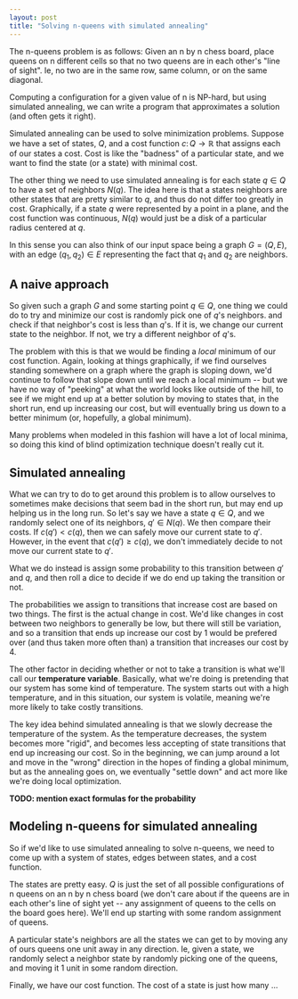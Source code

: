 ```yaml
---
layout: post
title: "Solving n-queens with simulated annealing"
---
```

The n-queens problem is as follows\: Given an n by n chess board, place queens on n different cells so that no two queens are in each other's "line of sight". Ie, no two are in the same row, same column, or on the same diagonal.

Computing a configuration for a given value of n is NP-hard, but using simulated annealing, we can write a program that approximates a solution (and often gets it right).

Simulated annealing can be used to solve minimization problems. Suppose we have a set of states, $Q$, and a cost function $c \colon Q \to \mathbb{R}$ that assigns each of our states a cost. Cost is like the "badness" of a particular state, and we want to find the state (or a state) with minimal cost.

The other thing we need to use simulated annealing is for each state $q \in Q$ to have a set of neighbors $N(q)$. The idea here is that a states neighbors are other states that are pretty similar to $q$, and thus do not differ too greatly in cost. Graphically, if a state $q$ were represented by a point in a plane, and the cost function was continuous, $N(q)$ would just be a disk of a particular radius centered at $q$.

In this sense you can also think of our input space being a graph $G = (Q,E)$, with an edge $(q_1,q_2) \in E$ representing the fact that $q_1$ and $q_2$ are neighbors.

## A naive approach

So given such a graph $G$ and some starting point $q \in Q$, one thing we could do to try and minimize our cost is randomly pick one of $q$'s neighbors. and check if that neighbor's cost is less than $q$'s. If it is, we change our current state to the neighbor. If not, we try a different neighbor of $q$'s.

The problem with this is that we would be finding a _local_ minimum of our cost function. Again, looking at things graphically, if we find ourselves standing somewhere on a graph where the graph is sloping down, we'd continue to follow that slope down until we reach a local minimum -- but we have no way of "peeking" at what the world looks like outside of the hill, to see if we might end up at a better solution by moving to states that, in the short run, end up increasing our cost, but will eventually bring us down to a better minimum (or, hopefully, a global minimum).

Many problems when modeled in this fashion will have a lot of local minima, so doing this kind of blind optimization technique doesn't really cut it.

## Simulated annealing

What we can try to do to get around this problem is to allow ourselves to sometimes make decisions that seem bad in the short run, but may end up helping us in the long run. So let's say we have a state $q \in Q$, and we randomly select one of its neighbors, $q' \in N(q)$. We then compare their costs. If $c(q') < c(q)$, then we can safely move our current state to $q'$. However, in the event that $c(q') \ge c(q)$, we don't immediately decide to not move our current state to $q'$.

What we do instead is assign some probability to this transition between $q'$ and $q$, and then roll a dice to decide if we do end up taking the transition or not.

The probabilities we assign to transitions that increase cost are based on two things. The first is the actual change in cost. We'd like changes in cost between two neighbors to generally be low, but there will still be variation, and so a transition that ends up increase our cost by 1 would be prefered over (and thus taken more often than) a transition that increases our cost by 4.

The other factor in deciding whether or not to take a transition is what we'll call our **temperature variable**. Basically, what we're doing is pretending that our system has some kind of temperature. The system starts out with a high temperature, and in this situation, our system is volatile, meaning we're more likely to take costly transitions.

The key idea behind simulated annealing is that we slowly decrease the temperature of the system. As the temperature decreases, the system becomes more "rigid", and becomes less accepting of state transitions that end up increasing our cost. So in the beginning, we can jump around a lot and move in the "wrong" direction in the hopes of finding a global minimum, but as the annealing goes on, we eventually "settle down" and act more like we're doing local optimization.

**TODO: mention exact formulas for the probability**

## Modeling n-queens for simulated annealing

So if we'd like to use simulated annealing to solve n-queens, we need to come up with a system of states, edges between states, and a cost function.

The states are pretty easy. $Q$ is just the set of all possible configurations of n queens on an n by n chess board (we don't care about if the queens are in each other's line of sight yet -- any assignment of queens to the cells on the board goes here). We'll end up starting with some random assignment of queens.

A particular state's neighbors are all the states we can get to by moving any of ours queens one unit away in any direction. Ie, given a state, we randomly select a neighbor state by randomly picking one of the queens, and moving it 1 unit in some random direction.

Finally, we have our cost function. The cost of a state is just how many ...
